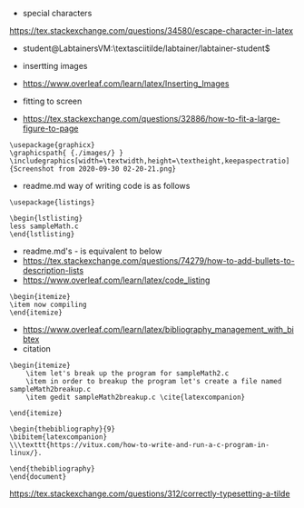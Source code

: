 - special characters

https://tex.stackexchange.com/questions/34580/escape-character-in-latex

- student@LabtainersVM:\textasciitilde/labtainer/labtainer-student\$ 

- insertting images

- https://www.overleaf.com/learn/latex/Inserting_Images

- fitting to screen

- https://tex.stackexchange.com/questions/32886/how-to-fit-a-large-figure-to-page
```
\usepackage{graphicx}
\graphicspath{ {./images/} }
\includegraphics[width=\textwidth,height=\textheight,keepaspectratio]{Screenshot from 2020-09-30 02-20-21.png}
```

- readme.md way of writing code is as follows

```
\usepackage{listings}

\begin{lstlisting}
less sampleMath.c
\end{lstlisting}
```
- readme.md's - is equivalent to below
- https://tex.stackexchange.com/questions/74279/how-to-add-bullets-to-description-lists
- https://www.overleaf.com/learn/latex/code_listing

```
\begin{itemize}
\item now compiling
\end{itemize}
```
- https://www.overleaf.com/learn/latex/bibliography_management_with_bibtex
- citation
```
\begin{itemize}
    \item let's break up the program for sampleMath2.c
    \item in order to breakup the program let's create a file named sampleMath2breakup.c
    \item gedit sampleMath2breakup.c \cite{latexcompanion}

\end{itemize}

\begin{thebibliography}{9}
\bibitem{latexcompanion} 
\\\texttt{https://vitux.com/how-to-write-and-run-a-c-program-in-linux/}. 

\end{thebibliography}
\end{document}
```

https://tex.stackexchange.com/questions/312/correctly-typesetting-a-tilde
